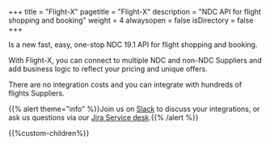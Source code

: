 +++
title = "Flight-X"
pagetitle = "Flight-X"
description = "NDC API for flight shopping and booking"
weight = 4
alwaysopen = false
isDirectory = false
+++

Is a new fast, easy, one-stop NDC 19.1 API for flight shopping and booking. 

With Flight-X, you can connect to multiple NDC and non-NDC Suppliers and add business logic to reflect your pricing and unique offers.

There are no integration costs and you can integrate with hundreds of flights Suppliers.


{{% alert theme="info" %}}Join us on [Slack](https://slack.travelgatex.com/) to discuss your integrations, or ask us questions via our [Jira Service desk](https://xmltravelgate.atlassian.net/servicedesk/customer/portal/7).{{% /alert %}}


{{%custom-children%}}

